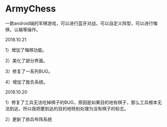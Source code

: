 # ArmyChess
一款android端的军棋游戏，可以进行蓝牙对战，可以自定义阵型，可以进行悔棋，认输等操作。


2018.10.21

1）增加了悔棋功能。

2）美化了部分界面。

3）修复了一系列BUG。

4）增加了胜负系统。

2018.10.20

1）修复了工兵无法吃掉棋子的BUG，原因是如果目的地有棋子，那么工兵根本无法到达，所以我把要到达的目的地特别处理为没有棋子的标志。

2）更新了排兵布阵系统
